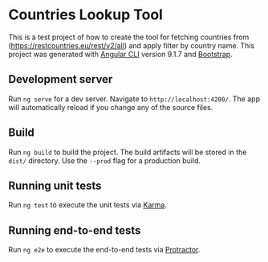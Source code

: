 # Countries Lookup Tool

This is a test project of how to create the tool for fetching countries from (https://restcountries.eu/rest/v2/all) and apply filter by country name.
This project was generated with [Angular CLI](https://github.com/angular/angular-cli) version 9.1.7 and [Bootstrap](https://getbootstrap.com/).

## Development server

Run `ng serve` for a dev server. Navigate to `http://localhost:4200/`. The app will automatically reload if you change any of the source files.

## Build

Run `ng build` to build the project. The build artifacts will be stored in the `dist/` directory. Use the `--prod` flag for a production build.

## Running unit tests

Run `ng test` to execute the unit tests via [Karma](https://karma-runner.github.io).

## Running end-to-end tests

Run `ng e2e` to execute the end-to-end tests via [Protractor](http://www.protractortest.org/).
